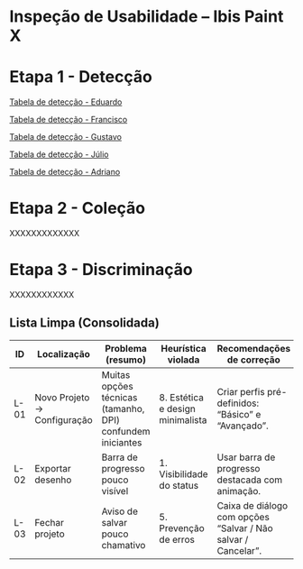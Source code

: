 # Inspeção de Usabilidade – Ibis Paint X


# Etapa 1 - Detecção
[Tabela de detecção - Eduardo](https://www.notion.so/27ae5c8c17aa81e0a52ace9f19c996c4?v=27ae5c8c17aa81fab37f000cf6418136&source=copy_link)

[Tabela de detecção - Francisco](https://www.notion.so/278e5c8c17aa81f59636f43d99b30d54?v=278e5c8c17aa8137a0ee000ccb3b2a92&source=copy_link)

[Tabela de detecção - Gustavo](https://www.notion.so/25db90d9fcb980fab35df19c5e51549a?v=25db90d9fcb980449d45000c6de61f7a&source=copy_link)

[Tabela de detecção - Júlio](https://www.notion.so/27b6b4a8653980d1a7b1de556aa90973?v=27b6b4a8653980169d88000c9babcff6&source=copy_link)

[Tabela de detecção - Adriano](https://www.notion.so/27de5c8c17aa81bc8d0bc7b5cce1d8e7?v=27de5c8c17aa818c9942000c80258ec8&source=copy_link)






# Etapa 2 - Coleção
XXXXXXXXXXXXX



# Etapa 3 - Discriminação
 XXXXXXXXXXXX





## Lista Limpa (Consolidada)

| ID   | Localização                 | Problema (resumo)                              | Heurística violada | Recomendações de correção                                    | Benefício esperado |
|------|-----------------------------|------------------------------------------------|--------------------|-------------------------------------------------------------|-------------------|
| L-01 | Novo Projeto → Configuração | Muitas opções técnicas (tamanho, DPI) confundem iniciantes | 8. Estética e design minimalista | Criar perfis pré-definidos: “Básico” e “Avançado”. | Facilita início para usuários novatos |
| L-02 | Exportar desenho            | Barra de progresso pouco visível                | 1. Visibilidade do status | Usar barra de progresso destacada com animação. | Feedback claro, menos incerteza |
| L-03 | Fechar projeto              | Aviso de salvar pouco chamativo                 | 5. Prevenção de erros | Caixa de diálogo com opções “Salvar / Não salvar / Cancelar”. | Evita perda de trabalho acidental |


